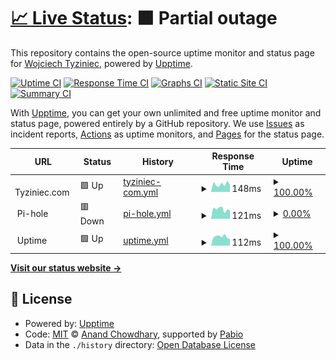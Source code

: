# [📈 Live Status](https://wtznc.github.io/up): <!--live status--> **🟧 Partial outage**

This repository contains the open-source uptime monitor and status page for [Wojciech Tyziniec](https://wtznc.github.io/up), powered by [Upptime](https://github.com/upptime/upptime).

[![Uptime CI](https://github.com/wtznc/up/workflows/Uptime%20CI/badge.svg)](https://github.com/wtznc/up/actions?query=workflow%3A%22Uptime+CI%22)
[![Response Time CI](https://github.com/wtznc/up/workflows/Response%20Time%20CI/badge.svg)](https://github.com/wtznc/up/actions?query=workflow%3A%22Response+Time+CI%22)
[![Graphs CI](https://github.com/wtznc/up/workflows/Graphs%20CI/badge.svg)](https://github.com/wtznc/up/actions?query=workflow%3A%22Graphs+CI%22)
[![Static Site CI](https://github.com/wtznc/up/workflows/Static%20Site%20CI/badge.svg)](https://github.com/wtznc/up/actions?query=workflow%3A%22Static+Site+CI%22)
[![Summary CI](https://github.com/wtznc/up/workflows/Summary%20CI/badge.svg)](https://github.com/wtznc/up/actions?query=workflow%3A%22Summary+CI%22)

With [Upptime](https://upptime.js.org), you can get your own unlimited and free uptime monitor and status page, powered entirely by a GitHub repository. We use [Issues](https://github.com/wtznc/up/issues) as incident reports, [Actions](https://github.com/wtznc/up/actions) as uptime monitors, and [Pages](https://wtznc.github.io/up) for the status page.

<!--start: status pages-->
<!-- This summary is generated by Upptime (https://github.com/upptime/upptime) -->
<!-- Do not edit this manually, your changes will be overwritten -->
<!-- prettier-ignore -->
| URL | Status | History | Response Time | Uptime |
| --- | ------ | ------- | ------------- | ------ |
| <img alt="" src="https://icons.duckduckgo.com/ip3/null.ico" height="13"> Tyziniec.com | 🟩 Up | [tyziniec-com.yml](https://github.com/wtznc/up/commits/HEAD/history/tyziniec-com.yml) | <details><summary><img alt="Response time graph" src="./graphs/tyziniec-com/response-time-week.png" height="20"> 148ms</summary><br><a href="https://dash.tyziniec.com/history/tyziniec-com"><img alt="Response time 160" src="https://img.shields.io/endpoint?url=https%3A%2F%2Fraw.githubusercontent.com%2Fwtznc%2Fup%2FHEAD%2Fapi%2Ftyziniec-com%2Fresponse-time.json"></a><br><a href="https://dash.tyziniec.com/history/tyziniec-com"><img alt="24-hour response time 135" src="https://img.shields.io/endpoint?url=https%3A%2F%2Fraw.githubusercontent.com%2Fwtznc%2Fup%2FHEAD%2Fapi%2Ftyziniec-com%2Fresponse-time-day.json"></a><br><a href="https://dash.tyziniec.com/history/tyziniec-com"><img alt="7-day response time 148" src="https://img.shields.io/endpoint?url=https%3A%2F%2Fraw.githubusercontent.com%2Fwtznc%2Fup%2FHEAD%2Fapi%2Ftyziniec-com%2Fresponse-time-week.json"></a><br><a href="https://dash.tyziniec.com/history/tyziniec-com"><img alt="30-day response time 160" src="https://img.shields.io/endpoint?url=https%3A%2F%2Fraw.githubusercontent.com%2Fwtznc%2Fup%2FHEAD%2Fapi%2Ftyziniec-com%2Fresponse-time-month.json"></a><br><a href="https://dash.tyziniec.com/history/tyziniec-com"><img alt="1-year response time 160" src="https://img.shields.io/endpoint?url=https%3A%2F%2Fraw.githubusercontent.com%2Fwtznc%2Fup%2FHEAD%2Fapi%2Ftyziniec-com%2Fresponse-time-year.json"></a></details> | <details><summary><a href="https://dash.tyziniec.com/history/tyziniec-com">100.00%</a></summary><a href="https://dash.tyziniec.com/history/tyziniec-com"><img alt="All-time uptime 100.00%" src="https://img.shields.io/endpoint?url=https%3A%2F%2Fraw.githubusercontent.com%2Fwtznc%2Fup%2FHEAD%2Fapi%2Ftyziniec-com%2Fuptime.json"></a><br><a href="https://dash.tyziniec.com/history/tyziniec-com"><img alt="24-hour uptime 100.00%" src="https://img.shields.io/endpoint?url=https%3A%2F%2Fraw.githubusercontent.com%2Fwtznc%2Fup%2FHEAD%2Fapi%2Ftyziniec-com%2Fuptime-day.json"></a><br><a href="https://dash.tyziniec.com/history/tyziniec-com"><img alt="7-day uptime 100.00%" src="https://img.shields.io/endpoint?url=https%3A%2F%2Fraw.githubusercontent.com%2Fwtznc%2Fup%2FHEAD%2Fapi%2Ftyziniec-com%2Fuptime-week.json"></a><br><a href="https://dash.tyziniec.com/history/tyziniec-com"><img alt="30-day uptime 100.00%" src="https://img.shields.io/endpoint?url=https%3A%2F%2Fraw.githubusercontent.com%2Fwtznc%2Fup%2FHEAD%2Fapi%2Ftyziniec-com%2Fuptime-month.json"></a><br><a href="https://dash.tyziniec.com/history/tyziniec-com"><img alt="1-year uptime 100.00%" src="https://img.shields.io/endpoint?url=https%3A%2F%2Fraw.githubusercontent.com%2Fwtznc%2Fup%2FHEAD%2Fapi%2Ftyziniec-com%2Fuptime-year.json"></a></details>
| <img alt="" src="https://icons.duckduckgo.com/ip3/null.ico" height="13"> Pi-hole | 🟥 Down | [pi-hole.yml](https://github.com/wtznc/up/commits/HEAD/history/pi-hole.yml) | <details><summary><img alt="Response time graph" src="./graphs/pi-hole/response-time-week.png" height="20"> 121ms</summary><br><a href="https://dash.tyziniec.com/history/pi-hole"><img alt="Response time 433" src="https://img.shields.io/endpoint?url=https%3A%2F%2Fraw.githubusercontent.com%2Fwtznc%2Fup%2FHEAD%2Fapi%2Fpi-hole%2Fresponse-time.json"></a><br><a href="https://dash.tyziniec.com/history/pi-hole"><img alt="24-hour response time 108" src="https://img.shields.io/endpoint?url=https%3A%2F%2Fraw.githubusercontent.com%2Fwtznc%2Fup%2FHEAD%2Fapi%2Fpi-hole%2Fresponse-time-day.json"></a><br><a href="https://dash.tyziniec.com/history/pi-hole"><img alt="7-day response time 121" src="https://img.shields.io/endpoint?url=https%3A%2F%2Fraw.githubusercontent.com%2Fwtznc%2Fup%2FHEAD%2Fapi%2Fpi-hole%2Fresponse-time-week.json"></a><br><a href="https://dash.tyziniec.com/history/pi-hole"><img alt="30-day response time 433" src="https://img.shields.io/endpoint?url=https%3A%2F%2Fraw.githubusercontent.com%2Fwtznc%2Fup%2FHEAD%2Fapi%2Fpi-hole%2Fresponse-time-month.json"></a><br><a href="https://dash.tyziniec.com/history/pi-hole"><img alt="1-year response time 433" src="https://img.shields.io/endpoint?url=https%3A%2F%2Fraw.githubusercontent.com%2Fwtznc%2Fup%2FHEAD%2Fapi%2Fpi-hole%2Fresponse-time-year.json"></a></details> | <details><summary><a href="https://dash.tyziniec.com/history/pi-hole">0.00%</a></summary><a href="https://dash.tyziniec.com/history/pi-hole"><img alt="All-time uptime 7.24%" src="https://img.shields.io/endpoint?url=https%3A%2F%2Fraw.githubusercontent.com%2Fwtznc%2Fup%2FHEAD%2Fapi%2Fpi-hole%2Fuptime.json"></a><br><a href="https://dash.tyziniec.com/history/pi-hole"><img alt="24-hour uptime 0.00%" src="https://img.shields.io/endpoint?url=https%3A%2F%2Fraw.githubusercontent.com%2Fwtznc%2Fup%2FHEAD%2Fapi%2Fpi-hole%2Fuptime-day.json"></a><br><a href="https://dash.tyziniec.com/history/pi-hole"><img alt="7-day uptime 0.00%" src="https://img.shields.io/endpoint?url=https%3A%2F%2Fraw.githubusercontent.com%2Fwtznc%2Fup%2FHEAD%2Fapi%2Fpi-hole%2Fuptime-week.json"></a><br><a href="https://dash.tyziniec.com/history/pi-hole"><img alt="30-day uptime 7.24%" src="https://img.shields.io/endpoint?url=https%3A%2F%2Fraw.githubusercontent.com%2Fwtznc%2Fup%2FHEAD%2Fapi%2Fpi-hole%2Fuptime-month.json"></a><br><a href="https://dash.tyziniec.com/history/pi-hole"><img alt="1-year uptime 7.24%" src="https://img.shields.io/endpoint?url=https%3A%2F%2Fraw.githubusercontent.com%2Fwtznc%2Fup%2FHEAD%2Fapi%2Fpi-hole%2Fuptime-year.json"></a></details>
| <img alt="" src="https://icons.duckduckgo.com/ip3/null.ico" height="13"> Uptime | 🟩 Up | [uptime.yml](https://github.com/wtznc/up/commits/HEAD/history/uptime.yml) | <details><summary><img alt="Response time graph" src="./graphs/uptime/response-time-week.png" height="20"> 112ms</summary><br><a href="https://dash.tyziniec.com/history/uptime"><img alt="Response time 153" src="https://img.shields.io/endpoint?url=https%3A%2F%2Fraw.githubusercontent.com%2Fwtznc%2Fup%2FHEAD%2Fapi%2Fuptime%2Fresponse-time.json"></a><br><a href="https://dash.tyziniec.com/history/uptime"><img alt="24-hour response time 84" src="https://img.shields.io/endpoint?url=https%3A%2F%2Fraw.githubusercontent.com%2Fwtznc%2Fup%2FHEAD%2Fapi%2Fuptime%2Fresponse-time-day.json"></a><br><a href="https://dash.tyziniec.com/history/uptime"><img alt="7-day response time 112" src="https://img.shields.io/endpoint?url=https%3A%2F%2Fraw.githubusercontent.com%2Fwtznc%2Fup%2FHEAD%2Fapi%2Fuptime%2Fresponse-time-week.json"></a><br><a href="https://dash.tyziniec.com/history/uptime"><img alt="30-day response time 153" src="https://img.shields.io/endpoint?url=https%3A%2F%2Fraw.githubusercontent.com%2Fwtznc%2Fup%2FHEAD%2Fapi%2Fuptime%2Fresponse-time-month.json"></a><br><a href="https://dash.tyziniec.com/history/uptime"><img alt="1-year response time 153" src="https://img.shields.io/endpoint?url=https%3A%2F%2Fraw.githubusercontent.com%2Fwtznc%2Fup%2FHEAD%2Fapi%2Fuptime%2Fresponse-time-year.json"></a></details> | <details><summary><a href="https://dash.tyziniec.com/history/uptime">100.00%</a></summary><a href="https://dash.tyziniec.com/history/uptime"><img alt="All-time uptime 100.00%" src="https://img.shields.io/endpoint?url=https%3A%2F%2Fraw.githubusercontent.com%2Fwtznc%2Fup%2FHEAD%2Fapi%2Fuptime%2Fuptime.json"></a><br><a href="https://dash.tyziniec.com/history/uptime"><img alt="24-hour uptime 100.00%" src="https://img.shields.io/endpoint?url=https%3A%2F%2Fraw.githubusercontent.com%2Fwtznc%2Fup%2FHEAD%2Fapi%2Fuptime%2Fuptime-day.json"></a><br><a href="https://dash.tyziniec.com/history/uptime"><img alt="7-day uptime 100.00%" src="https://img.shields.io/endpoint?url=https%3A%2F%2Fraw.githubusercontent.com%2Fwtznc%2Fup%2FHEAD%2Fapi%2Fuptime%2Fuptime-week.json"></a><br><a href="https://dash.tyziniec.com/history/uptime"><img alt="30-day uptime 100.00%" src="https://img.shields.io/endpoint?url=https%3A%2F%2Fraw.githubusercontent.com%2Fwtznc%2Fup%2FHEAD%2Fapi%2Fuptime%2Fuptime-month.json"></a><br><a href="https://dash.tyziniec.com/history/uptime"><img alt="1-year uptime 100.00%" src="https://img.shields.io/endpoint?url=https%3A%2F%2Fraw.githubusercontent.com%2Fwtznc%2Fup%2FHEAD%2Fapi%2Fuptime%2Fuptime-year.json"></a></details>

<!--end: status pages-->

[**Visit our status website →**](https://wtznc.github.io/up)

## 📄 License

- Powered by: [Upptime](https://github.com/upptime/upptime)
- Code: [MIT](./LICENSE) © [Anand Chowdhary](https://anandchowdhary.com), supported by [Pabio](https://pabio.com)
- Data in the `./history` directory: [Open Database License](https://opendatacommons.org/licenses/odbl/1-0/)
